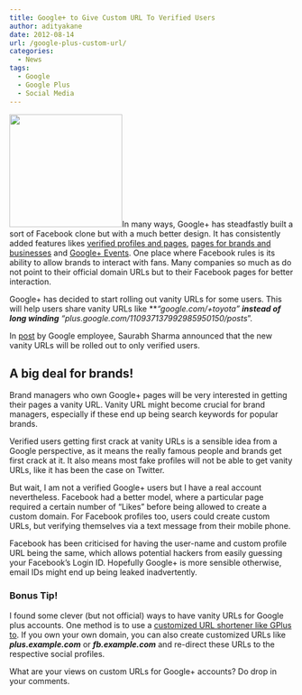 ```yaml
---
title: Google+ to Give Custom URL To Verified Users
author: adityakane
date: 2012-08-14
url: /google-plus-custom-url/
categories:
  - News
tags:
  - Google
  - Google Plus
  - Social Media
---
```

[<img class=" wp-image-60656 alignright" title="Google+" src="http://cdn.devilsworkshop.org/files/2012/08/googleplus-logo.png" alt="" width="200" height="200" />][1]In many ways, Google+ has steadfastly built a sort of Facebook clone but with a much better design. It has consistently added features likes [verified profiles and pages][2], [pages for brands and businesses][3] and [Google+ Events][4]. One place where Facebook rules is its ability to allow brands to interact with fans. Many companies so much as do not point to their official domain URLs but to their Facebook pages for better interaction.

Google+ has decided to start rolling out vanity URLs for some users. This will help users share vanity URLs like ***“google.com/+toyota” ***instead of long winding** *“plus.google.com/110937137992985950150/posts***”.

In <a href="https://plus.google.com/u/0/109179785755319022525/posts/aWREtiDhse2" onclick="_gaq.push(['_trackEvent', 'outbound-article', 'https://plus.google.com/u/0/109179785755319022525/posts/aWREtiDhse2', 'post']);" >post</a> by Google employee, Saurabh Sharma announced that the new vanity URLs will be rolled out to only verified users.

## A big deal for brands!

Brand managers who own Google+ pages will be very interested in getting their pages a vanity URL. Vanity URL might become crucial for brand managers, especially if these end up being search keywords for popular brands.

Verified users getting first crack at vanity URLs is a sensible idea from a Google perspective, as it means the really famous people and brands get first crack at it. It also means most fake profiles will not be able to get vanity URLs, like it has been the case on Twitter.

But wait, I am not a verified Google+ users but I have a real account nevertheless. Facebook had a better model, where a particular page required a certain number of “Likes” before being allowed to create a custom domain. For Facebook profiles too, users could create custom URLs, but verifying themselves via a text message from their mobile phone.

Facebook has been criticised for having the user-name and custom profile URL being the same, which allows potential hackers from easily guessing your Facebook’s Login ID. Hopefully Google+ is more sensible otherwise, email IDs might end up being leaked inadvertently.

### Bonus Tip!

I found some clever (but not official) ways to have vanity URLs for Google plus accounts. One method is to use a [customized URL shortener like GPlus to][5]. If you own your own domain, you can also create customized URLs like ***plus.example.com*** or ***fb.example.com*** and re-direct these URLs to the respective social profiles.

What are your views on custom URLs for Google+ accounts? Do drop in your comments.

 [1]: http://cdn.devilsworkshop.org/files/2012/08/googleplus-logo.png
 [2]: http://devilsworkshop.org/google-twitter-verified-sign-celebrities/ "Google+ Gets Twitter like Verified Accounts"
 [3]: http://devilsworkshop.org/google-introduces-google-pages-fills-void-companies/ "Google Pages for Brands and Businesses"
 [4]: http://devilsworkshop.org/google-events-users-stream-photos-live/ "Google+ Launches Events Page which can stream photos"
 [5]: http://devilsworkshop.org/create-easy-remember-short-url-google-profile/ "Customize and Shorten your Google+ Profile URL"
